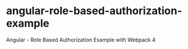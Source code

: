 # angular-role-based-authorization-example

Angular - Role Based Authorization Example with Webpack 4
